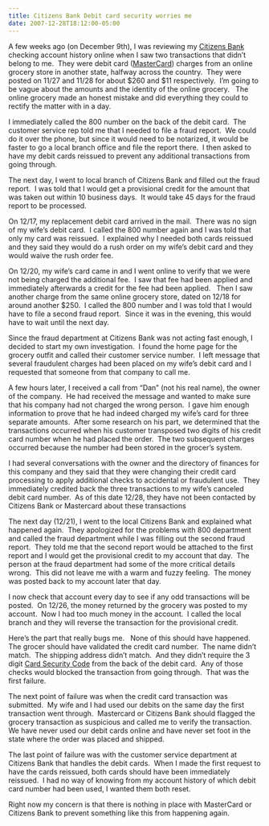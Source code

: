 ```yaml
---
title: Citizens Bank Debit card security worries me
date: 2007-12-28T18:12:00-05:00
---
```

A few weeks ago (on December 9th), I was reviewing my [Citizens Bank](http://www.citizensbank.com/home/) checking account history online when I saw two transactions that didn&#8217;t belong to me.  They were debit card ([MasterCard](http://www.mastercard.com/us/gateway.html)) charges from an online grocery store in another state, halfway across the country.  They were posted on 11/27 and 11/28 for about $260 and $11 respectively.  I&#8217;m going to be vague about the amounts and the identity of the online grocery.   The online grocery made an honest mistake and did everything they could to rectify the matter with in a day.

I immediately called the 800 number on the back of the debit card.  The customer service rep told me that I needed to file a fraud report.  We could do it over the phone, but since it would need to be notarized, it would be faster to go a local branch office and file the report there.  I then asked to have my debit cards reissued to prevent any additional transactions from going through.

The next day, I went to local branch of Citizens Bank and filled out the fraud report.  I was told that I would get a provisional credit for the amount that was taken out within 10 business days.  It would take 45 days for the fraud report to be processed.

On 12/17, my replacement debit card arrived in the mail.  There was no sign of my wife&#8217;s debit card.  I called the 800 number again and I was told that only my card was reissued.  I explained why I needed both cards reissued and they said they would do a rush order on my wife&#8217;s debit card and they would waive the rush order fee.  

On 12/20, my wife&#8217;s card came in and I went online to verify that we were not being charged the additional fee.  I saw that fee had been applied and immediately afterwards a credit for the fee had been applied.   Then I saw another charge from the same online grocery store, dated on 12/18 for around another $250.  I called the 800 number and I was told that I would have to file a second fraud report.  Since it was in the evening, this would have to wait until the next day.

Since the fraud department at Citizens Bank was not acting fast enough, I decided to start my own investigation.  I found the home page for the grocery outfit and called their customer service number.  I left message that several fraudulent charges had been placed on my wife&#8217;s debit card and I requested that someone from that company to call me.

A few hours later, I received a call from &#8220;Dan&#8221; (not his real name), the owner of the company.  He had received the message and wanted to make sure that his company had not charged the wrong person.  I gave him enough information to prove that he had indeed charged my wife&#8217;s card for three separate amounts.  After some research on his part, we determined that the transactions occurred when his customer transposed two digits of his credit card number when he had placed the order.  The two subsequent charges occurred because the number had been stored in the grocer&#8217;s system.

I had several conversations with the owner and the directory of finances for this company and they said that they were changing their credit card processing to apply additional checks to accidental or fraudulent use.  They immediately credited back the three transactions to my wife&#8217;s canceled debit card number.  As of this date 12/28, they have not been contacted by Citizens Bank or Mastercard about these transactions

The next day (12/21), I went to the local Citizens Bank and explained what happened again.  They apologized for the problems with 800 department and called the fraud department while I was filling out the second fraud report.  They told me that the second report would be attached to the first report and I would get the provisional credit to my account that day.  The person at the fraud department had some of the more critical details wrong.  This did not leave me with a warm and fuzzy feeling.  The money was posted back to my account later that day.

I now check that account every day to see if any odd transactions will be posted.  On 12/26, the money returned by the grocery was posted to my account.  Now I had too much money in the account.  I called the local branch and they will reverse the transaction for the provisional credit.

Here&#8217;s the part that really bugs me.   None of this should have happened.  The grocer should have validated the credit card number.  The name didn&#8217;t match.  The shipping address didn&#8217;t match.  And they didn&#8217;t require the 3 digit [Card Security Code](http://en.wikipedia.org/wiki/Card_Security_Code "The Card Security Code (CSC), sometimes called Card Verification Value or Code (CVV or CVC), is a security feature for credit or debit card transactions, giving increased protection against credit card fraud.") from the back of the debit card.  Any of those checks would blocked the transaction from going through.  That was the first failure.

The next point of failure was when the credit card transaction was submitted.  My wife and I had used our debits on the same day the first transaction went through.  Mastercard or Citizens Bank should flagged the grocery transaction as suspicious and called me to verify the transaction.  We have never used our debit cards online and have never set foot in the state where the order was placed and shipped.

The last point of failure was with the customer service department at Citizens Bank that handles the debit cards.  When I made the first request to have the cards reissued, both cards should have been immediately reissued.  I had no way of knowing from my account history of which debit card number had been used, I wanted them both reset.

Right now my concern is that there is nothing in place with MasterCard or Citizens Bank to prevent something like this from happening again. 

